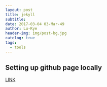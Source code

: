 ```yaml
---
layout: post
title: jekyll
subtitle: 
date: 2017-03-04 03-Mar-49
author: Lu-Kye
header-img: img/post-bg.jpg
catelog: true
tags: 
  - tools
---
```

## Setting up github page locally
[LINK](https://help.github.com/articles/setting-up-your-github-pages-site-locally-with-jekyll/)


